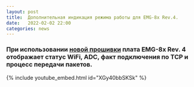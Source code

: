 ```yaml
---
layout: post
title:  Дополнительная индикация режима работы для EMG-8x Rev.4.
date:   2022-02-02 22:00
categories: news
---
```


### При использовании [новой прошивки]() плата EMG-8x Rev. 4 отображает статус WiFi, ADC, факт подключения по TCP и процесс передачи пакетов. 
{% include youtube_embed.html id="XGy40bbSKSk" %}

